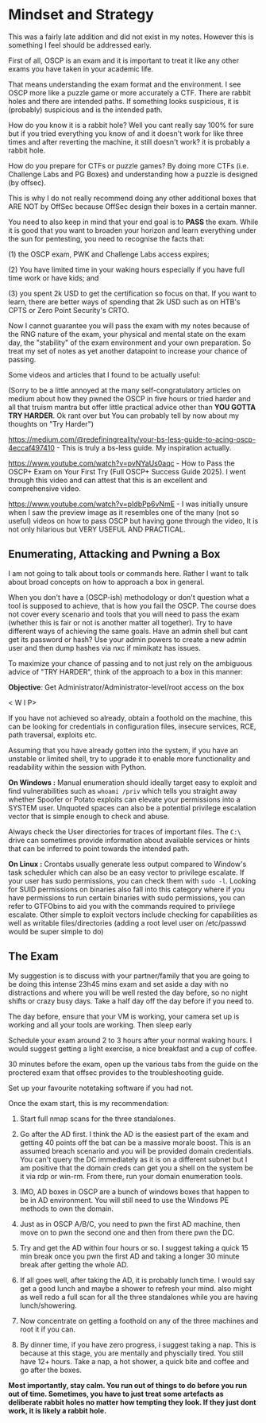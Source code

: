 # Mindset and Strategy

This was a fairly late addition and did not exist in my notes. However this is something I feel should be addressed early. 

First of all, OSCP is an exam and it is important to treat it like any other exams you have taken in your academic life.

That means understanding the exam format and the environment. I see OSCP more like a puzzle game or more accurately a CTF. There are rabbit holes and there are intended paths. If something looks suspicious, it is (probably) suspicious and is the intended path. 

How do you know it is a rabbit hole? Well you cant really say 100% for sure but if you tried everything you know of and it doesn't work for like three times and after reverting the machine, it still doesn't work? it is probably a rabbit hole. 

How do you prepare for CTFs or puzzle games? By doing more CTFs (i.e. Challenge Labs and PG Boxes) and understanding how a puzzle is designed (by offsec).

This is why I do not really recommend doing any other additional boxes that ARE NOT by OffSec because OffSec design their boxes in a certain manner.

You need to also keep in mind that your end goal is to **PASS** the exam. While it is good that you want to broaden your horizon and learn everything under the sun for pentesting, you need to recognise the facts that: 

(1) the OSCP exam, PWK and Challenge Labs access expires; 

(2) You have limited time in your waking hours especially if you have full time work or have kids; and 

(3) you spent 2k USD to get the certification so focus on that. If you want to learn, there are better ways of spending that 2k USD such as on HTB's CPTS or Zero Point Security's CRTO. 

Now I cannot guarantee you will pass the exam with my notes because of the RNG nature of the exam, your physical and mental state on the exam day, the "stability" of the exam environment and your own preparation. So treat my set of notes as yet another datapoint to increase your chance of passing.

Some videos and articles that I found to be actually useful: 

(Sorry to be a little annoyed at the many self-congratulatory articles on medium about how they pwned the OSCP in five hours or tried harder and all that truism mantra but offer little practical advice other than **YOU GOTTA TRY HARDER**. Ok rant over but You can probably tell by now about my thoughts on "Try Harder")

https://medium.com/@redefiningreality/your-bs-less-guide-to-acing-oscp-4eccaf497410 - This is truly a bs-less guide. My inspiration actually.

https://www.youtube.com/watch?v=pvNYaUs0aqc - How to Pass the OSCP+ Exam on Your First Try (Full OSCP+ Success Guide 2025). I went through this video and can attest that this is an excellent and comprehensive video.

https://www.youtube.com/watch?v=pIdbPp6vNmE - I was initially unsure when I saw the preview image as it resembles one of the many (not so useful) videos on how to pass OSCP but having gone through the video, It is not only hilarious but VERY USEFUL AND PRACTICAL.

## Enumerating, Attacking and Pwning a Box

I am not going to talk about tools or commands here. Rather I want to talk about broad concepts on how to approach a box in general. 

When you don't have a (OSCP-ish) methodology or don't question what a tool is supposed to achieve, that is how you fail the OSCP. The course does not cover every scenario and tools that you will need to pass the exam (whether this is fair or not is another matter all together). Try to have different ways of achieving the same goals. Have an admin shell but cant get its password or hash? Use your admin powers to create a new admin user and then dump hashes via nxc if mimikatz has issues.

To maximize your chance of passing and to not just rely on the ambiguous advice of "TRY HARDER", think of the approach to a box in this manner:

**Objective**: Get Administrator/Administrator-level/root access on the box

< W I P>

If you have not achieved so already, obtain a foothold on the machine, this can be looking for credentials in configuration files, insecure services, RCE, path traversal, exploits etc.

Assuming that you have already gotten into the system, if you have an unstable or limited shell, try to upgrade it to enable more functionality and readability within the session with Python.

**On Windows :**
Manual enumeration should ideally target easy to exploit and find vulnerabilities such as `whoami /priv` which tells you straight away whether Spoofer or Potato exploits can elevate your permissions into a SYSTEM user. 
Unquoted spaces can also be a potential privilege escalation vector that is simple enough to check and abuse.

Always check the User directories for traces of important files. The `C:\` drive can sometimes provide information about available services or hints that can be inferred to point towards the intended path.

**On Linux :**
Crontabs usually generate less output compared to Window's task scheduler which can also be an easy vector to privilege escalate. 
If your user has sudo permissions, you can check them with `sudo -l`. Looking for SUID permissions on binaries also fall into this category where if you have permissions to run certain binaries with sudo permissions, you can refer to GTFObins to aid you with the commands required to privilege escalate.
Other simple to exploit vectors include checking for capabilities as well as writable files/directories (adding a root level user on /etc/passwd would be super simple to do)



## The Exam

My suggestion is to discuss with your partner/family that you are going to be doing this intense 23h45 mins exam and set aside a day with no distractions and where you will be well rested the day before, so no night shifts or crazy busy days. Take a half day off the day before if you need to.

The day before, ensure that your VM is working, your camera set up is working and all your tools are working. Then sleep early

Schedule your exam around 2 to 3 hours after your normal waking hours. I would suggest getting a light exercise, a nice breakfast and a cup of coffee.

30 minutes before the exam, open up the various tabs from the guide on the proctered exam that offsec provides to the troubleshooting guide.

Set up your favourite notetaking software if you had not.

Once the exam start, this is my recommendation:

1) Start full nmap scans for the three standalones. 

2) Go after the AD first. I think the AD is the easiest part of the exam and getting 40 points off the bat can be a massive morale boost. This is an assumed breach scenario and you will be provided domain credentials. You can't query the DC immediately as it is on a different subnet but I am positive that the domain creds can get you a shell on the system be it via rdp or win-rm. From there, run your domain enumeration tools.

3) IMO, AD boxes in OSCP are a bunch of windows boxes that happen to be in AD environment. You will still need to use the Windows PE methods to own the domain.

4) Just as in OSCP A/B/C, you need to pwn the first AD machine, then move on to pwn the second one and then from there pwn the DC. 

5) Try and get the AD within four hours or so. I suggest taking a quick 15 min break once you pwn the first AD and taking a longer 30 minute break after getting the whole AD.

6) If all goes well, after taking the AD, it is probably lunch time. I would say get a good lunch and maybe a shower to refresh your mind. also might as well redo a full scan for all the three standalones while you are having lunch/showering.

7) Now concentrate on getting a foothold on any of the three machines and root it if you can. 

8) By dinner time, if you have zero progress, i suggest taking a nap. This is because at this stage, you are mentally and physcially tired. You still have 12+ hours. Take a nap, a hot shower, a quick bite and coffee and go after the boxes.

**Most importantly, stay calm. You run out of things to do before you run out of time. Sometimes, you have to just treat some artefacts as deliberate rabbit holes no matter how tempting they look. If they just dont work, it is likely a rabbit hole.**

